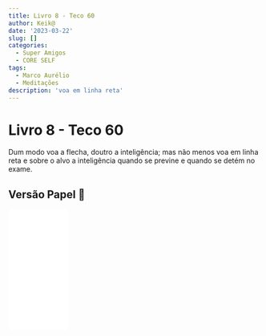 ```yaml
---
title: Livro 8 - Teco 60
author: Keik@
date: '2023-03-22'
slug: []
categories:
  - Super Amigos
  - CORE SELF
tags:
  - Marco Aurélio
  - Meditações
description: 'voa em linha reta'
---
```


# Livro 8 - Teco 60

Dum modo voa a flecha, doutro a inteligência; mas não menos voa em linha reta e sobre o alvo a inteligência quando se previne e quando se detém no exame.

## Versão Papel :book:
<iframe style="width:120px;height:240px;" marginwidth="0" marginheight="0" scrolling="no" frameborder="0" src="//ws-na.amazon-adsystem.com/widgets/q?ServiceVersion=20070822&OneJS=1&Operation=GetAdHtml&MarketPlace=BR&source=ss&ref=as_ss_li_til&ad_type=product_link&tracking_id=mundodekeika-20&language=pt_BR&marketplace=amazon&region=BR&placement=B092FVY4BB&asins=B092FVY4BB&linkId=37c5ec14221f61f811029aa88b520891&show_border=true&link_opens_in_new_window=true"></iframe>